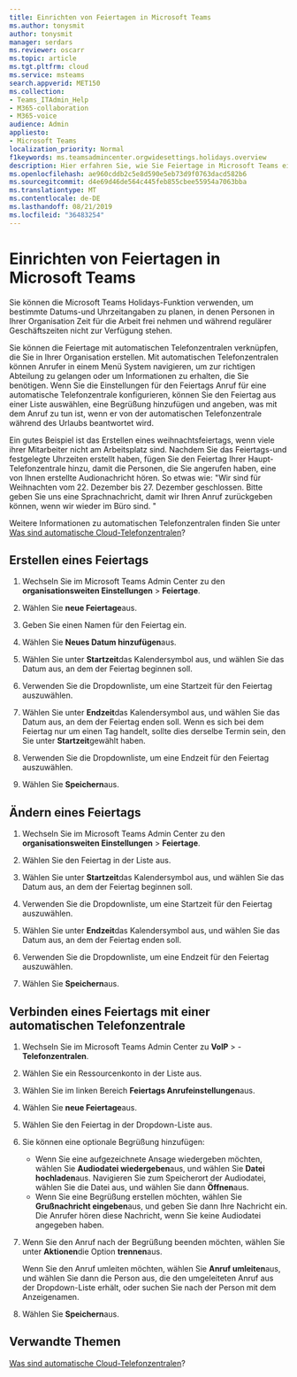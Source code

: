 ```yaml
---
title: Einrichten von Feiertagen in Microsoft Teams
ms.author: tonysmit
author: tonysmit
manager: serdars
ms.reviewer: oscarr
ms.topic: article
ms.tgt.pltfrm: cloud
ms.service: msteams
search.appverid: MET150
ms.collection:
- Teams_ITAdmin_Help
- M365-collaboration
- M365-voice
audience: Admin
appliesto:
- Microsoft Teams
localization_priority: Normal
f1keywords: ms.teamsadmincenter.orgwidesettings.holidays.overview
description: Hier erfahren Sie, wie Sie Feiertage in Microsoft Teams einrichten und mit der automatischen Telefonzentrale verbinden.
ms.openlocfilehash: ae960cddb2c5e8d590e5eb73d9f0763dacd582b6
ms.sourcegitcommit: d4e69d46de564c445feb855cbee55954a7063bba
ms.translationtype: MT
ms.contentlocale: de-DE
ms.lasthandoff: 08/21/2019
ms.locfileid: "36483254"
---
```

# <a name="set-up-holidays-in-microsoft-teams"></a>Einrichten von Feiertagen in Microsoft Teams

Sie können die Microsoft Teams Holidays-Funktion verwenden, um bestimmte Datums-und Uhrzeitangaben zu planen, in denen Personen in Ihrer Organisation Zeit für die Arbeit frei nehmen und während regulärer Geschäftszeiten nicht zur Verfügung stehen. 

Sie können die Feiertage mit automatischen Telefonzentralen verknüpfen, die Sie in Ihrer Organisation erstellen. Mit automatischen Telefonzentralen können Anrufer in einem Menü System navigieren, um zur richtigen Abteilung zu gelangen oder um Informationen zu erhalten, die Sie benötigen. Wenn Sie die Einstellungen für den Feiertags Anruf für eine automatische Telefonzentrale konfigurieren, können Sie den Feiertag aus einer Liste auswählen, eine Begrüßung hinzufügen und angeben, was mit dem Anruf zu tun ist, wenn er von der automatischen Telefonzentrale während des Urlaubs beantwortet wird.

Ein gutes Beispiel ist das Erstellen eines weihnachtsfeiertags, wenn viele ihrer Mitarbeiter nicht am Arbeitsplatz sind. Nachdem Sie das Feiertags-und festgelegte Uhrzeiten erstellt haben, fügen Sie den Feiertag Ihrer Haupt-Telefonzentrale hinzu, damit die Personen, die Sie angerufen haben, eine von Ihnen erstellte Audionachricht hören. So etwas wie: "Wir sind für Weihnachten vom 22. Dezember bis 27. Dezember geschlossen. Bitte geben Sie uns eine Sprachnachricht, damit wir Ihren Anruf zurückgeben können, wenn wir wieder im Büro sind. "

Weitere Informationen zu automatischen Telefonzentralen finden Sie unter [Was sind automatische Cloud-Telefonzentralen](what-are-phone-system-auto-attendants.md)?  

## <a name="create-a-holiday"></a>Erstellen eines Feiertags

1. Wechseln Sie im Microsoft Teams Admin Center zu den **organisationsweiten Einstellungen** > **Feiertage**.

2. Wählen Sie **neue Feiertage**aus.

3. Geben Sie einen Namen für den Feiertag ein.

4. Wählen Sie **Neues Datum hinzufügen**aus.

5. Wählen Sie unter **Startzeit**das Kalendersymbol aus, und wählen Sie das Datum aus, an dem der Feiertag beginnen soll.

6. Verwenden Sie die Dropdownliste, um eine Startzeit für den Feiertag auszuwählen.

7. Wählen Sie unter **Endzeit**das Kalendersymbol aus, und wählen Sie das Datum aus, an dem der Feiertag enden soll. Wenn es sich bei dem Feiertag nur um einen Tag handelt, sollte dies derselbe Termin sein, den Sie unter **Startzeit**gewählt haben.

8. Verwenden Sie die Dropdownliste, um eine Endzeit für den Feiertag auszuwählen.

9. Wählen Sie **Speichern**aus.

## <a name="change-a-holiday"></a>Ändern eines Feiertags

1. Wechseln Sie im Microsoft Teams Admin Center zu den **organisationsweiten Einstellungen** > **Feiertage**.

2. Wählen Sie den Feiertag in der Liste aus.

3. Wählen Sie unter **Startzeit**das Kalendersymbol aus, und wählen Sie das Datum aus, an dem der Feiertag beginnen soll.

4. Verwenden Sie die Dropdownliste, um eine Startzeit für den Feiertag auszuwählen.

5. Wählen Sie unter **Endzeit**das Kalendersymbol aus, und wählen Sie das Datum aus, an dem der Feiertag enden soll. 

6. Verwenden Sie die Dropdownliste, um eine Endzeit für den Feiertag auszuwählen.

7. Wählen Sie **Speichern**aus.

## <a name="connect-a-holiday-to-an-auto-attendant"></a>Verbinden eines Feiertags mit einer automatischen Telefonzentrale

1. Wechseln Sie im Microsoft Teams Admin Center zu **VoIP** > -**Telefonzentralen**.
2. Wählen Sie ein Ressourcenkonto in der Liste aus.
3. Wählen Sie im linken Bereich **Feiertags Anrufeinstellungen**aus.
4. Wählen Sie **neue Feiertage**aus.
5. Wählen Sie den Feiertag in der Dropdown-Liste aus.
6. Sie können eine optionale Begrüßung hinzufügen:
    - Wenn Sie eine aufgezeichnete Ansage wiedergeben möchten, wählen Sie **Audiodatei wiedergeben**aus, und wählen Sie **Datei hochladen**aus. Navigieren Sie zum Speicherort der Audiodatei, wählen Sie die Datei aus, und wählen Sie dann **Öffnen**aus.
    - Wenn Sie eine Begrüßung erstellen möchten, wählen Sie **Grußnachricht eingeben**aus, und geben Sie dann Ihre Nachricht ein. Die Anrufer hören diese Nachricht, wenn Sie keine Audiodatei angegeben haben.
7. Wenn Sie den Anruf nach der Begrüßung beenden möchten, wählen Sie unter **Aktionen**die Option **trennen**aus. 

    Wenn Sie den Anruf umleiten möchten, wählen Sie **Anruf umleiten**aus, und wählen Sie dann die Person aus, die den umgeleiteten Anruf aus der Dropdown-Liste erhält, oder suchen Sie nach der Person mit dem Anzeigenamen.
8. Wählen Sie **Speichern**aus.

## <a name="related-topics"></a>Verwandte Themen

[Was sind automatische Cloud-Telefonzentralen](what-are-phone-system-auto-attendants.md)?